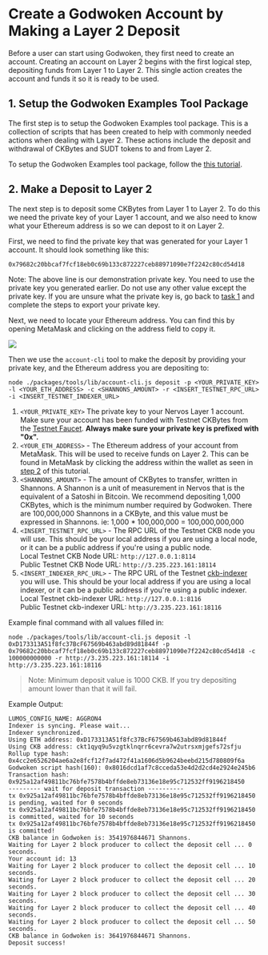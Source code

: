 # Create a Godwoken Account by Making a Layer 2 Deposit

Before a user can start using Godwoken, they first need to create an account. Creating an account on Layer 2 begins with the first logical step, depositing funds from Layer 1 to Layer 2. This single action creates the account and funds it so it is ready to be used.

## 1. Setup the Godwoken Examples Tool Package

The first step is to setup the Godwoken Examples tool package. This is a collection of scripts that has been created to help with commonly needed actions when dealing with Layer 2. These actions include the deposit and withdrawal of CKBytes and SUDT tokens to and from Layer 2.

To setup the Godwoken Examples tool package, follow the [this tutorial](3.setup.and.use.account.cli.md).

## 2. Make a Deposit to Layer 2

The next step is to deposit some CKBytes from Layer 1 to Layer 2. To do this we need the private key of your Layer 1 account, and we also need to know what your Ethereum address is so we can depost to it on Layer 2.

First, we need to find the private key that was generated for your Layer 1 account. It should look something like this:

```
0x79682c20bbcaf7fcf18eb0c69b133c872227ceb88971090e7f2242c80cd54d18
```

Note: The above line is our demonstration private key. You need to use the private key you generated earlier. Do not use any other value except the private key. If you are unsure what the private key is, go back to [task 1](1.setup.account.in.ckb.cli.md) and complete the steps to export your private key.

Next, we need to locate your Ethereum address. You can find this by opening MetaMask and clicking on the address field to copy it.

![](https://raw.githubusercontent.com/nervosnetwork/layer2-evm-documentation/master/images/metamask-address.png)

Then we use the `account-cli` tool to make the deposit by providing your private key, and the Ethereum address you are depositing to:

```
node ./packages/tools/lib/account-cli.js deposit -p <YOUR_PRIVATE_KEY> -l <YOUR_ETH_ADDRESS> -c <SHANNONS_AMOUNT> -r <INSERT_TESTNET_RPC_URL> -i <INSERT_TESTNET_INDEXER_URL>
```

1. `<YOUR_PRIVATE_KEY>` The private key to your Nervos Layer 1 account. Make sure your account has been funded with Testnet CKBytes from the [Testnet Faucet](https://faucet.nervos.org). **Always make sure your private key is prefixed with "0x".**
2. `<YOUR_ETH_ADDRESS>` - The Ethereum address of your account from MetaMask. This will be used to receive funds on Layer 2. This can be found in MetaMask by clicking the address within the wallet as seen in [step 2](4.layer2.deposit.md#2-make-a-deposit-to-layer-2) of this tutorial.
3. `<SHANNONS_AMOUNT>` - The amount of CKBytes to transfer, written in Shannons. A Shannon is a unit of measurement in Nervos that is the equivalent of a Satoshi in Bitcoin. We recommend depositing 1,000 CKBytes, which is the minimum number required by Godwoken. There are 100,000,000 Shannons in a CKByte, and this value must be expressed in Shannons. ie: 1,000 \* 100,000,000 = 100,000,000,000
4. `<INSERT_TESTNET_RPC_URL>` - The RPC URL of the Testnet CKB node you will use. This should be your local address if you are using a local node, or it can be a public address if you're using a public node.\
   Local Testnet CKB Node URL: `http://127.0.0.1:8114`\
   Public Testnet CKB Node URL: `http://3.235.223.161:18114`
5. `<INSERT_INDEXER_RPC_URL>` - The RPC URL of the Testnet [ckb-indexer](https://github.com/nervosnetwork/ckb-indexer) you will use. This should be your local address if you are using a local indexer, or it can be a public address if you're using a public indexer.\
   Local Testnet ckb-indexer URL: `http://127.0.0.1:8116`\
   Public Testnet ckb-indexer URL: `http://3.235.223.161:18116`

Example final command with all values filled in:

```
node ./packages/tools/lib/account-cli.js deposit -l 0xD173313A51f8fc37BcF67569b463abd89d81844f -p 0x79682c20bbcaf7fcf18eb0c69b133c872227ceb88971090e7f2242c80cd54d18 -c 100000000000 -r http://3.235.223.161:18114 -i http://3.235.223.161:18116
```

> Note: Minimum deposit value is 1000 CKB. If you try depositing amount lower than that it will fail.

Example Output:

```
LUMOS_CONFIG_NAME: AGGRON4
Indexer is syncing. Please wait...
Indexer synchronized.
Using ETH address: 0xD173313A51f8fc37BcF67569b463abd89d81844f
Using CKB address: ckt1qyq9u5vzgtklnqrr6cevra7w2utrsxmjgefs72sfju
Rollup type hash: 0x4cc2e6526204ae6a2e8fcf12f7ad472f41a1606d5b9624beebd215d780809f6a
Godwoken script hash(160): 0x8016dcd1af7c8cceda53e4d2d2cd4e2924e245b6
Transaction hash: 0x925a12af49811bc76bfe7578b4bffde8eb73136e18e95c712532ff9196218450
--------- wait for deposit transaction ----------
tx 0x925a12af49811bc76bfe7578b4bffde8eb73136e18e95c712532ff9196218450 is pending, waited for 0 seconds
tx 0x925a12af49811bc76bfe7578b4bffde8eb73136e18e95c712532ff9196218450 is committed, waited for 10 seconds
tx 0x925a12af49811bc76bfe7578b4bffde8eb73136e18e95c712532ff9196218450 is committed!
CKB balance in Godwoken is: 3541976844671 Shannons.
Waiting for Layer 2 block producer to collect the deposit cell ... 0 seconds.
Your account id: 13
Waiting for Layer 2 block producer to collect the deposit cell ... 10 seconds.
Waiting for Layer 2 block producer to collect the deposit cell ... 20 seconds.
Waiting for Layer 2 block producer to collect the deposit cell ... 30 seconds.
Waiting for Layer 2 block producer to collect the deposit cell ... 40 seconds.
Waiting for Layer 2 block producer to collect the deposit cell ... 50 seconds.
CKB balance in Godwoken is: 3641976844671 Shannons.
Deposit success!
```
